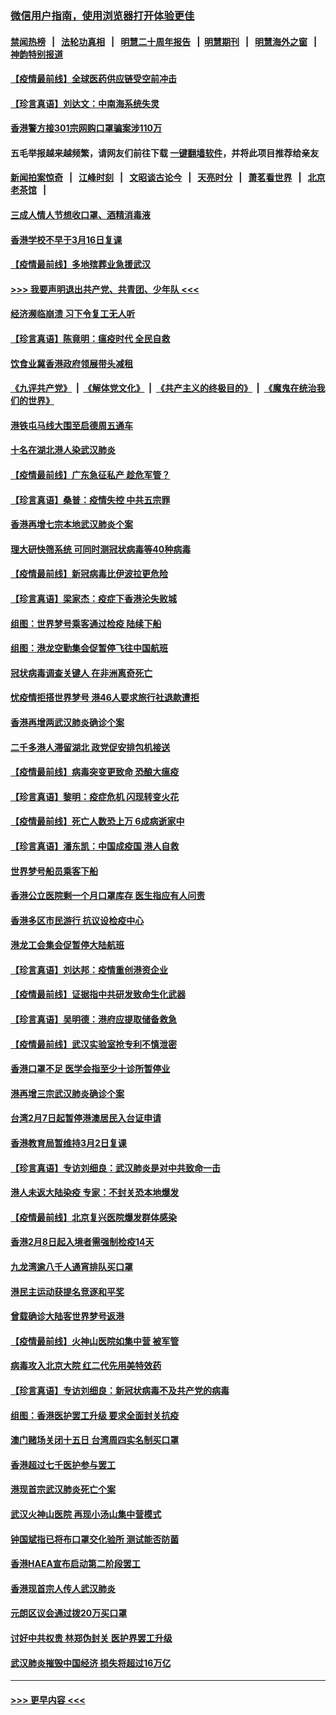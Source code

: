 ### [微信用户指南，使用浏览器打开体验更佳](https://github.com/gfw-breaker/banned-news1/blob/master/indexes/wechat-guide.md?t=0)
#### [禁闻热榜](热点新闻.md?t=0)  &nbsp;&nbsp;|&nbsp;&nbsp; [法轮功真相](https://github.com/gfw-breaker/truth/blob/master/README.md?t=0) &nbsp;&nbsp;|&nbsp;&nbsp; [明慧二十周年报告](https://github.com/gfw-breaker/mh-reports/blob/master/README.md?t=0) &nbsp;&nbsp;|&nbsp;&nbsp;[明慧期刊](https://github.com/gfw-breaker/mh-qikan) &nbsp;&nbsp;|&nbsp;&nbsp; [明慧海外之窗](https://github.com/gfw-breaker/mh-news/blob/master/README.md?t=0) &nbsp;&nbsp;|&nbsp;&nbsp; [神韵特别报道](https://github.com/gfw-breaker/mh-news/blob/master/shenyun.md?t=0)
#### [【疫情最前线】全球医药供应链受空前冲击](../pages/nsc415/n11869614.md?t=02162156) 
#### [【珍言真语】刘达文：中南海系统失灵](../pages/nsc415/n11869465.md?t=02162156) 
#### [香港警方接301宗网购口罩骗案涉110万](../pages/nsc415/n11867572.md?t=02162156) 
#### 五毛举报越来越频繁，请网友们前往下载 [一键翻墙软件](https://github.com/gfw-breaker/ssr-accounts)，并将此项目推荐给亲友
#### [新闻拍案惊奇](https://github.com/gfw-breaker/banned-news1/blob/master/pages/link4.md) &nbsp;&nbsp;|&nbsp;&nbsp; [江峰时刻](https://github.com/gfw-breaker/banned-news1/blob/master/pages/link4.md) &nbsp;&nbsp;|&nbsp;&nbsp; [文昭谈古论今](https://github.com/gfw-breaker/banned-news1/blob/master/pages/link4.md) &nbsp;&nbsp;|&nbsp;&nbsp; [天亮时分](https://github.com/gfw-breaker/banned-news1/blob/master/pages/link4.md) &nbsp;&nbsp;|&nbsp;&nbsp; [萧茗看世界](https://github.com/gfw-breaker/banned-news1/blob/master/pages/link4.md) &nbsp;&nbsp;|&nbsp;&nbsp; [北京老茶馆](https://github.com/gfw-breaker/banned-news1/blob/master/pages/link4.md) &nbsp;&nbsp;|&nbsp;&nbsp; 
#### [三成人情人节想收口罩、酒精消毒液](../pages/nsc415/n11867523.md?t=02162156) 
#### [香港学校不早于3月16日复课](../pages/nsc415/n11867498.md?t=02162156) 
#### [【疫情最前线】多地殡葬业急援武汉](../pages/nsc415/n11866914.md?t=02162156) 
#### [>>> 我要声明退出共产党、共青团、少年队 <<<](https://github.com/begood0513/goodnews/blob/master/quit/letter.md) 
#### [经济濒临崩溃 习下令复工无人听](../pages/nsc415/n11867269.md?t=02162156) 
#### [【珍言真语】陈竟明：瘟疫时代 全民自救](../pages/nsc415/n11866765.md?t=02162156) 
#### [饮食业冀香港政府领展带头减租](../pages/nsc415/n11864876.md?t=02162156) 
#### [《九评共产党》](https://github.com/begood0513/9ping.md/blob/master/README.md) &nbsp;|&nbsp; [《解体党文化》](../../../../jtdwh.md/blob/master/README.md)  &nbsp;|&nbsp; [《共产主义的终极目的》](../../../../gczydzjmd.md/blob/master/README.md) &nbsp;|&nbsp; [《魔鬼在统治我们的世界》](../../../../mgztzwmdsj.md/blob/master/README.md) 
#### [港铁屯马线大围至启德周五通车](../pages/nsc415/n11864842.md?t=02162156) 
#### [十名在湖北港人染武汉肺炎](../pages/nsc415/n11864807.md?t=02162156) 
#### [【疫情最前线】广东急征私产 趁危军管？](../pages/nsc415/n11864205.md?t=02162156) 
#### [【珍言真语】桑普：疫情失控 中共五宗罪](../pages/nsc415/n11864157.md?t=02162156) 
#### [香港再增七宗本地武汉肺炎个案](../pages/nsc415/n11862405.md?t=02162156) 
#### [理大研快筛系统 可同时测冠状病毒等40种病毒](../pages/nsc415/n11862376.md?t=02162156) 
#### [【疫情最前线】新冠病毒比伊波拉更危险](../pages/nsc415/n11862199.md?t=02162156) 
#### [【珍言真语】梁家杰：疫症下香港沦失败城](../pages/nsc415/n11861588.md?t=02162156) 
#### [组图：世界梦号乘客通过检疫 陆续下船](../pages/nsc415/n11858302.md?t=02162156) 
#### [组图：港龙空勤集会促暂停飞往中国航班](../pages/nsc415/n11858190.md?t=02162156) 
#### [冠状病毒调查关键人 在非洲离奇死亡](../pages/nsc415/n11859798.md?t=02162156) 
#### [忧疫情拒搭世界梦号 港46人要求旅行社退款遭拒](../pages/nsc415/n11859849.md?t=02162156) 
#### [香港再增两武汉肺炎确诊个案](../pages/nsc415/n11859833.md?t=02162156) 
#### [二千多港人滞留湖北 政党促安排包机接送](../pages/nsc415/n11859831.md?t=02162156) 
#### [【疫情最前线】病毒突变更致命 恐酿大瘟疫](../pages/nsc415/n11859604.md?t=02162156) 
#### [【珍言真语】黎明：疫症危机 闪现转变火花](../pages/nsc415/n11859199.md?t=02162156) 
#### [【疫情最前线】死亡人数恐上万 6成病逝家中](../pages/nsc415/n11856687.md?t=02162156) 
#### [【珍言真语】潘东凯：中国成疫国 港人自救](../pages/nsc415/n11856962.md?t=02162156) 
#### [世界梦号船员乘客下船](../pages/nsc415/n11856883.md?t=02162156) 
#### [香港公立医院剩一个月口罩库存 医生指应有人问责](../pages/nsc415/n11856875.md?t=02162156) 
#### [香港多区市民游行 抗议设检疫中心](../pages/nsc415/n11856866.md?t=02162156) 
#### [港龙工会集会促暂停大陆航班](../pages/nsc415/n11856840.md?t=02162156) 
#### [【珍言真语】刘达邦：疫情重创港资企业](../pages/nsc415/n11854274.md?t=02162156) 
#### [【疫情最前线】证据指中共研发致命生化武器](../pages/nsc415/n11853087.md?t=02162156) 
#### [【珍言真语】吴明德：港府应提取储备救急](../pages/nsc415/n11852734.md?t=02162156) 
#### [【疫情最前线】武汉实验室抢专利不慎泄密](../pages/nsc415/n11850310.md?t=02162156) 
#### [香港口罩不足 医学会指至少十诊所暂停业](../pages/nsc415/n11850301.md?t=02162156) 
#### [港再增三宗武汉肺炎确诊个案](../pages/nsc415/n11850328.md?t=02162156) 
#### [台湾2月7日起暂停港澳居民入台证申请](../pages/nsc415/n11850304.md?t=02162156) 
#### [香港教育局暂维持3月2日复课](../pages/nsc415/n11850260.md?t=02162156) 
#### [【珍言真语】专访刘细良：武汉肺炎是对中共致命一击](../pages/nsc415/n11849934.md?t=02162156) 
#### [港人未返大陆染疫 专家：不封关恐本地爆发](../pages/nsc415/n11848021.md?t=02162156) 
#### [【疫情最前线】北京复兴医院爆发群体感染](../pages/nsc415/n11847626.md?t=02162156) 
#### [香港2月8日起入境者需强制检疫14天](../pages/nsc415/n11847658.md?t=02162156) 
#### [九龙湾逾八千人通宵排队买口罩](../pages/nsc415/n11847647.md?t=02162156) 
#### [港民主运动获提名竞逐和平奖](../pages/nsc415/n11847633.md?t=02162156) 
#### [曾载确诊大陆客世界梦号返港](../pages/nsc415/n11847608.md?t=02162156) 
#### [【疫情最前线】火神山医院如集中营 被军管](../pages/nsc415/n11847524.md?t=02162156) 
#### [病毒攻入北京大院 红二代先用美特效药](../pages/nsc415/n11847427.md?t=02162156) 
#### [【珍言真语】专访刘细良：新冠状病毒不及共产党的病毒](../pages/nsc415/n11847164.md?t=02162156) 
#### [组图：香港医护罢工升级 要求全面封关抗疫](../pages/nsc415/n11844107.md?t=02162156) 
#### [澳门赌场关闭十五日 台湾周四实名制买口罩](../pages/nsc415/n11845083.md?t=02162156) 
#### [香港超过七千医护参与罢工](../pages/nsc415/n11845051.md?t=02162156) 
#### [港现首宗武汉肺炎死亡个案](../pages/nsc415/n11844998.md?t=02162156) 
#### [武汉火神山医院 再现小汤山集中营模式](../pages/nsc415/n11844763.md?t=02162156) 
#### [钟国斌指已将布口罩交化验所 测试能否防菌](../pages/nsc415/n11842783.md?t=02162156) 
#### [香港HAEA宣布启动第二阶段罢工](../pages/nsc415/n11842723.md?t=02162156) 
#### [香港现首宗人传人武汉肺炎](../pages/nsc415/n11842766.md?t=02162156) 
#### [元朗区议会通过拨20万买口罩](../pages/nsc415/n11842754.md?t=02162156) 
#### [讨好中共权贵 林郑伪封关 医护界罢工升级](../pages/nsc415/n11842359.md?t=02162156) 
#### [武汉肺炎摧毁中国经济 损失将超过16万亿](../pages/nsc415/n11839723.md?t=02162156) 

----
#### [ >>> 更早内容 <<< ](../indexes/nsc415-earlier.md)
